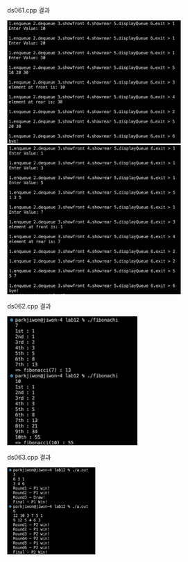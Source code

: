 ds061.cpp 결과<br>

<img src= 'https://github.com/jiwonpark831/22300323_PJW_DS/blob/main/lab12/results/ds061-1.png' width = 400>
<img src= 'https://github.com/jiwonpark831/22300323_PJW_DS/blob/main/lab12/results/ds061-2.png' width = 400>

ds062.cpp 결과<br>

<img src= 'https://github.com/jiwonpark831/22300323_PJW_DS/blob/main/lab12/results/ds062.png' width =300>

ds063.cpp 결과<br>

<img src= 'https://github.com/jiwonpark831/22300323_PJW_DS/blob/main/lab12/results/ds063.png' height = 200>